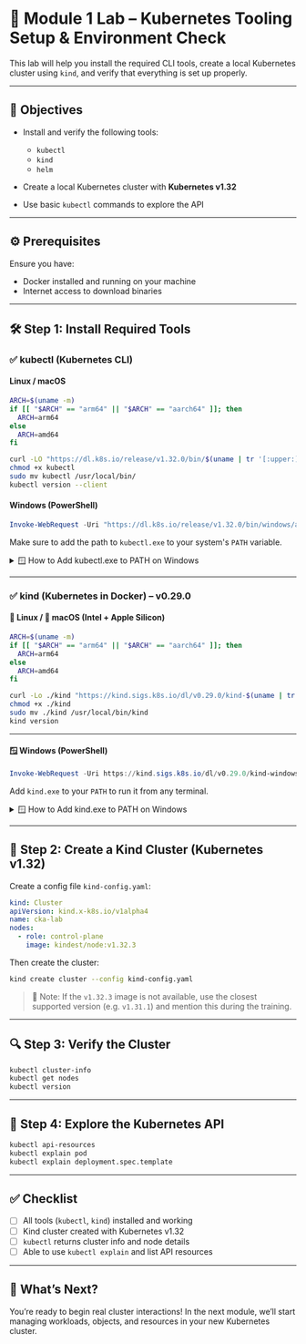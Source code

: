 # 🧪 Module 1 Lab – Kubernetes Tooling Setup & Environment Check

This lab will help you install the required CLI tools, create a local Kubernetes cluster using `kind`, and verify that everything is set up properly.

---

## 🌟 Objectives

* Install and verify the following tools:

  * `kubectl`
  * `kind`
  * `helm`
* Create a local Kubernetes cluster with **Kubernetes v1.32**
* Use basic `kubectl` commands to explore the API

---

## ⚙️ Prerequisites

Ensure you have:

* Docker installed and running on your machine
* Internet access to download binaries

---

## 🛠️ Step 1: Install Required Tools

### ✅ kubectl (Kubernetes CLI)

#### Linux / macOS

```bash
ARCH=$(uname -m)
if [[ "$ARCH" == "arm64" || "$ARCH" == "aarch64" ]]; then
  ARCH=arm64
else
  ARCH=amd64
fi

curl -LO "https://dl.k8s.io/release/v1.32.0/bin/$(uname | tr '[:upper:]' '[:lower:]')/${ARCH}/kubectl"
chmod +x kubectl
sudo mv kubectl /usr/local/bin/
kubectl version --client
```

#### Windows (PowerShell)

```powershell
Invoke-WebRequest -Uri "https://dl.k8s.io/release/v1.32.0/bin/windows/amd64/kubectl.exe" -OutFile "kubectl.exe"
```

Make sure to add the path to `kubectl.exe` to your system's `PATH` variable.
<details>
<summary>🪟 How to Add kubectl.exe to PATH on Windows</summary>

1. 📁 **Move `kubectl.exe` to a permanent folder**, for example:  
   ```
   C:\kubetools\kubectl.exe
   ```

2. 🛍️ **Open Environment Variables:**
   - Press `Win + S`, search for `Environment Variables`
   - Open **"Edit the system environment variables"**
   - Click **"Environment Variables…"**

3. ➕ **Edit the `Path` variable:**
   - In **System variables** (or *User variables*), select `Path` and click **Edit**
   - Click **New** and add:
     ```
     C:\kubetools
     ```
   - Click **OK** to apply changes

4. ✅ **Verify installation:**
   Open a new terminal and run:
   ```
   kubectl version --client
   ```

</details>

---

### ✅ kind (Kubernetes in Docker) – v0.29.0

#### 🐧 Linux / 🍎 macOS (Intel + Apple Silicon)

```bash
ARCH=$(uname -m)
if [[ "$ARCH" == "arm64" || "$ARCH" == "aarch64" ]]; then
  ARCH=arm64
else
  ARCH=amd64
fi

curl -Lo ./kind "https://kind.sigs.k8s.io/dl/v0.29.0/kind-$(uname | tr '[:upper:]' '[:lower:]')-$ARCH"
chmod +x ./kind
sudo mv ./kind /usr/local/bin/kind
kind version
```

---

#### 🪟 Windows (PowerShell)

```powershell
Invoke-WebRequest -Uri https://kind.sigs.k8s.io/dl/v0.29.0/kind-windows-amd64 -OutFile kind.exe
```

Add `kind.exe` to your `PATH` to run it from any terminal.

<details>
<summary>🪟 How to Add kind.exe to PATH on Windows</summary>

1. 📁 **Move `kind.exe` to a permanent folder**, for example:  
   ```
   C:\kubetools\kind.exe
   ```

2. 🧭 **Open Environment Variables:**
   - Press `Win + S`, search for `Environment Variables`
   - Open **"Edit the system environment variables"**
   - Click **"Environment Variables…"**

3. ➕ **Edit the `Path` variable:**
   - In **System variables** (or *User variables*), select `Path` and click **Edit**
   - Click **New** and add:
     ```
     C:\kubetools
     ```
   - Click **OK** to apply changes

4. ✅ **Verify installation:**
   Open a new terminal and run:
   ```
   kind version
   ```

</details>

---

## 🚀 Step 2: Create a Kind Cluster (Kubernetes v1.32)

Create a config file `kind-config.yaml`:

```yaml
kind: Cluster
apiVersion: kind.x-k8s.io/v1alpha4
name: cka-lab
nodes:
  - role: control-plane
    image: kindest/node:v1.32.3
```

Then create the cluster:

```bash
kind create cluster --config kind-config.yaml
```

> 📝 Note: If the `v1.32.3` image is not available, use the closest supported version (e.g. `v1.31.1`) and mention this during the training.

---

## 🔍 Step 3: Verify the Cluster

```bash
kubectl cluster-info
kubectl get nodes
kubectl version
```

---

## 📖 Step 4: Explore the Kubernetes API

```bash
kubectl api-resources
kubectl explain pod
kubectl explain deployment.spec.template
```

---

## ✅ Checklist

* [ ] All tools (`kubectl`, `kind`) installed and working
* [ ] Kind cluster created with Kubernetes v1.32
* [ ] `kubectl` returns cluster info and node details
* [ ] Able to use `kubectl explain` and list API resources

---

## 💬 What’s Next?

You’re ready to begin real cluster interactions! In the next module, we’ll start managing workloads, objects, and resources in your new Kubernetes cluster.
